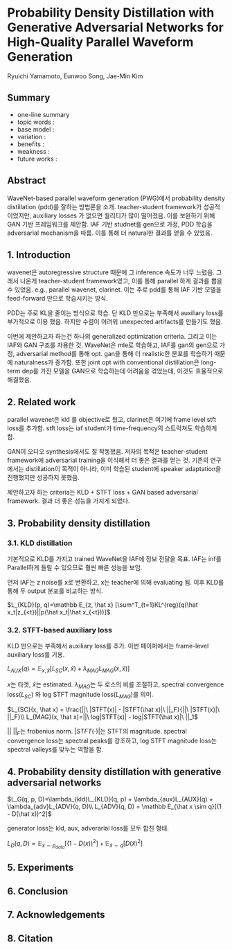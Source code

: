 # Probability Density Distillation with Generative Adversarial Networks for High-Quality Parallel Waveform Generation

Ryuichi Yamamoto, Eunwoo Song, Jae-Min Kim

## Summary

- one-line summary
- topic words : 
- base model : 
- variation : 
- benefits :
- weakness :
- future works :

## Abstract

WaveNet-based parallel waveform generation (PWG)에서 probability density distillation (pdd)를 잘하는 방법론을 소개. teacher-student framework가 성공적이었지만, auxiliary losses 가 없으면 퀄리티가 많이 떨어졌음. 이를 보완하기 위해 GAN 기반 프레임워크를 제안함. IAF 기반 studnet를 gen으로 가정, PDD 학습을 adversarial mechanism을 따름. 이를 통해 더 natural한 결과를 얻을 수 있었음. 

## 1. Introduction

wavenet은 autoregressive structure 때문에 그 inference 속도가 너무 느렸음. 그래서 나온게 teacher-student framework였고, 이를 통해 parallel 하게 결과를 뽑을 수 있었음. e.g., parallel wavenet, clarinet. 이는 주로 pdd를 통해 IAF 기반 모델을 feed-forward 만으로 학습시키는 방식. 

PDD는 주로 KL을 줄이는 방식으로 학습. 단 KLD 만으로는 부족해서 auxiliary loss를 부가적으로 이용 했음. 하지만 수렴이 어려워 unexpected artifacts를 만들기도 했음.

이번에 제안하고자 하는건 하나의 generalized optimization criteria. 그리고 이는 IAF와 GAN 구조를 차용한 것. WaveNet은 mle로 학습하고, IAF를 gan의 gen으로 가정, adversarial method를 통해 opt. gan을 통해 더 realistic한 분포를 학습하기 때문에 naturalness가 증가함. 또한 joint opt with conventional distillation은 long-term dep를 가진 모델을 GAN으로 학습하는데 어려움을 겪었는데, 이것도 효율적으로 해결했음.

## 2. Related work

parallel wavenet은 kld 를 objective로 뒀고, clarinet은 여기에 frame level stft loss를 추가함. stft loss는 iaf student가 time-frequency의 스트럭쳐도 학습하게 함.

GAN이 오디오 synthesis에서도 잘 작동했음. 저자의 목적은 teacher-student framework에 adversarial training을 이식해서 더 좋은 결과를 얻는 것. 기존의 연구에서는 distillation이 목적이 아니라, 이미 학습된 student에 speaker adaptation을 진행했지만 성공하지 못했음. 

제안하고자 하는 criteria는 KLD + STFT loss + GAN based adversarial framework. 결과 더 좋은 성능을 가지게 되었다. 

## 3. Probability density distillation

### 3.1. KLD distillation

기본적으로 KLD를 가지고 trained WaveNet을 IAF에 정보 전달을 목표. IAF는 inf를 Parallel하게 돌릴 수 있으므로 훨씬 빠른 성능을 보임.

먼저 IAF는 z noise를 x로 변환하고, x는 teacher에 의해 evaluating 됨. 이후 KLD를 통해 두 output 분포를 비교하는 방식.

$L_{KLD}(p, q)=\mathbb E_{z, \hat x} [\sum^T_{t=1}KL^{reg}(q(\hat x_t|z_{<t})||p(\hat x_t|\hat x_{<t}))]$

### 3.2. STFT-based auxiliary loss

KLD 만으로는 부족해서 auxiliary loss를 추가. 이번 페이퍼에서는 frame-level auxiliary loss를 기용. 

$L_{AUX}(q)=\mathbb E_{x, \hat x}[L_{SC}(x, \hat x) + \lambda_{MAG}L_{MAG}(x, \hat x)]$

$x$는 타겟, $\hat x$는 estimated. $\lambda_{MAG}$는 두 로스의 비를 조절하고, spectral convergence loss($L_{SC}$) 와 log STFT magnitude loss($L_{MAG}$)를 의미. 

$L_{SC}(x, \hat x) = \frac{||\ |STFT(x)| - |STFT(\hat x)|\ ||_F}{||\ |STFT(x)|\ ||_F}\\
L_{MAG}(x, \hat x)=||\ log|STFT(x)| - log|STFT(\hat x)|\ ||_1$

$||\ ||_F$는 frobenius norm. $|STFT(\cdot)|$는 STFT의 magnitude. spectral convergence loss는 spectral peaks를 강조하고, log STFT magnitude loss는 spectral valleys를 맞누는 역할을 함.

## 4. Probability density distillation with generative adversarial networks

$L_G(q, p, D)=\lambda_{kld}L_{KLD}(q, p) + \lambda_{aux}L_{AUX}(q) + \lambda_{adv}L_{ADV}(q, D)\\
L_{ADV}(q, D) = \mathbb E_{\hat x \sim q}[(1 - D(\hat x))^2]$

generator loss는 kld, aux, adverarial loss를 모두 합친 형태. 

$L_D(q, D) = \mathbb E_{x \sim p_{data}}[(1 - D(x))^2] + \mathbb E_{\hat x \sim q}[D(\hat x)^2]$

## 5. Experiments

## 6. Conclusion



## 7. Acknowledgements

## 8. Citation

